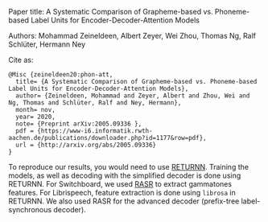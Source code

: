 Paper title: A Systematic Comparison of Grapheme-based vs. Phoneme-based Label Units for Encoder-Decoder-Attention Models

Authors: Mohammad Zeineldeen, Albert Zeyer, Wei Zhou, Thomas Ng, Ralf Schlüter, Hermann Ney

Cite as:

```
@Misc {zeineldeen20:phon-att,
  title= {A Systematic Comparison of Grapheme-based vs. Phoneme-based Label Units for Encoder-Decoder-Attention Models},
  author= {Zeineldeen, Mohammad and Zeyer, Albert and Zhou, Wei and Ng, Thomas and Schlüter, Ralf and Ney, Hermann},
  month= nov,
  year= 2020,
  note= {Preprint arXiv:2005.09336 },
  pdf = {https://www-i6.informatik.rwth-aachen.de/publications/downloader.php?id=1177&row=pdf},
  url = {http://arxiv.org/abs/2005.09336}
}
```

To reproduce our results, you would need to use [RETURNN](https://github.com/rwth-i6/returnn). 
Training the models, as well as decoding with the simplified decoder is done using RETURNN. 
For Switchboard, we used [RASR](https://github.com/rwth-i6/rasr) to extract gammatones features. 
For Librispeech, feature extraction is done using `librosa` in RETURNN. 
We also used RASR for the advanced decoder (prefix-tree label-synchronous decoder).
